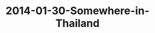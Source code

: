 ---
layout: blog
title: 2014-01-30-Somewhere-in-Thailand
category: blog
lat: 13.1348
lng: 101.34905
image: https://s3-us-west-2.amazonaws.com/travels2013/2014-01-30 02:41:13 PST.jpg
observation: 20140130024113PST
---